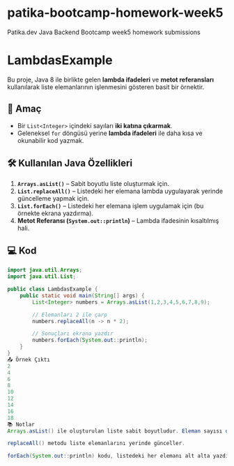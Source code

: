 # patika-bootcamp-homework-week5
Patika.dev Java Backend Bootcamp week5  homework submissions
# LambdasExample

Bu proje, Java 8 ile birlikte gelen **lambda ifadeleri** ve **metot referansları** kullanılarak liste elemanlarının işlenmesini gösteren basit bir örnektir.

## 📌 Amaç
- Bir `List<Integer>` içindeki sayıları **iki katına çıkarmak**.
- Geleneksel `for` döngüsü yerine **lambda ifadeleri** ile daha kısa ve okunabilir kod yazmak.

## 🛠 Kullanılan Java Özellikleri
1. **`Arrays.asList()`** – Sabit boyutlu liste oluşturmak için.
2. **`List.replaceAll()`** – Listedeki her elemana lambda uygulayarak yerinde güncelleme yapmak için.
3. **`List.forEach()`** – Listedeki her elemana işlem uygulamak için (bu örnekte ekrana yazdırma).
4. **Metot Referansı (`System.out::println`)** – Lambda ifadesinin kısaltılmış hali.

## 💻 Kod
```java
import java.util.Arrays;
import java.util.List;

public class LambdasExample {
    public static void main(String[] args) {
        List<Integer> numbers = Arrays.asList(1,2,3,4,5,6,7,8,9);

        // Elemanları 2 ile çarp
        numbers.replaceAll(n -> n * 2);

        // Sonuçları ekrana yazdır
        numbers.forEach(System.out::println);
    }
}
📤 Örnek Çıktı
2
4
6
8
10
12
14
16
18
📚 Notlar
Arrays.asList() ile oluşturulan liste sabit boyutludur. Eleman sayısı değiştirilemez (add/remove kullanılamaz).

replaceAll() metodu liste elemanlarını yerinde günceller.

forEach(System.out::println) kodu, listedeki her elemanı alt alta yazdırır